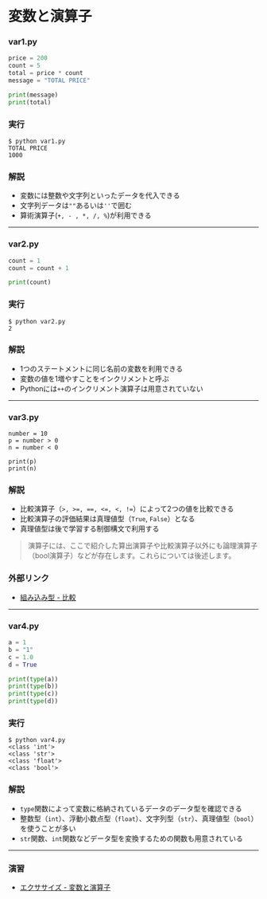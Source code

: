 # 変数と演算子

### var1.py

```python
price = 200
count = 5
total = price * count
message = "TOTAL PRICE"

print(message)
print(total)
```

### 実行

```
$ python var1.py
TOTAL PRICE
1000
```

### 解説

+ 変数には整数や文字列といったデータを代入できる
+ 文字列データは`""`あるいは`''`で囲む
+ 算術演算子(`+, - , *, /, %`)が利用できる

---

### var2.py

```python
count = 1
count = count + 1

print(count)
```

### 実行

```
$ python var2.py
2
```

### 解説

+ 1つのステートメントに同じ名前の変数を利用できる
+ 変数の値を1増やすことをインクリメントと呼ぶ
+ Pythonには`++`のインクリメント演算子は用意されていない

---

### var3.py

```
number = 10
p = number > 0
n = number < 0

print(p)
print(n)
```

### 解説

+ 比較演算子（`>, >=, ==, <=, <, !=`）によって2つの値を比較できる
+ 比較演算子の評価結果は真理値型（`True`, `False`）となる
+ 真理値型は後で学習する制御構文で利用する

> 演算子には、ここで紹介した算出演算子や比較演算子以外にも論理演算子（bool演算子）などが存在します。これらについては後述します。

### 外部リンク

+ [組み込み型 - 比較](https://docs.python.org/ja/3/library/stdtypes.html#comparisons)

---

### var4.py

```python
a = 1
b = "1"
c = 1.0
d = True

print(type(a))
print(type(b))
print(type(c))
print(type(d))
```

### 実行

```
$ python var4.py 
<class 'int'>
<class 'str'>
<class 'float'>
<class 'bool'>
```

### 解説

+ `type`関数によって変数に格納されているデータのデータ型を確認できる
+ 整数型（`int`）、浮動小数点型（`float`）、文字列型（`str`）、真理値型（`bool`）を使うことが多い
+ `str`関数、`int`関数などデータ型を変換するための関数も用意されている

---

### 演習

+ [エクササイズ - 変数と演算子](ex/02_basic_ex.md)
